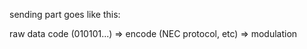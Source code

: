 sending part goes like this:

raw data code (010101...) => encode (NEC protocol, etc) => modulation
